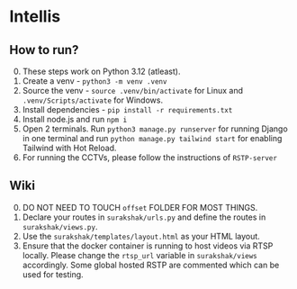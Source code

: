 # Intellis

## How to run?
0. These steps work on Python 3.12 (atleast).
1. Create a venv - `python3 -m venv .venv`
2. Source the venv - `source .venv/bin/activate` for Linux and `.venv/Scripts/activate` for Windows.
3. Install dependencies - `pip install -r requirements.txt`
4. Install node.js and run `npm i`
5. Open 2 terminals. Run `python3 manage.py runserver` for running Django in one terminal and run `python manage.py tailwind start` for enabling Tailwind with Hot Reload.
6. For running the CCTVs, please follow the instructions of `RSTP-server`

## Wiki
0. DO NOT NEED TO TOUCH `offset` FOLDER FOR MOST THINGS.
1. Declare your routes in `surakshak/urls.py` and define the routes in `surakshak/views.py`.
2. Use the `surakshak/templates/layout.html` as your HTML layout.
3. Ensure that the docker container is running to host videos via RTSP locally. Please change the `rtsp_url` variable in `surakshak/views` accordingly. Some global hosted RSTP are commented which can be used for testing.
